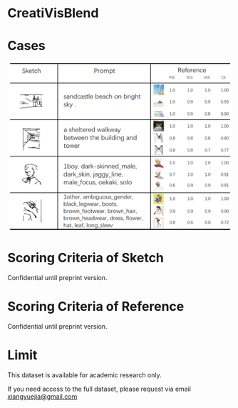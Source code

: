 # CreatiVisBlend

# Cases

![Caese](https://github.com/NLP1502/CreatiVisBlend/blob/main/pic/cases.png)

# Scoring Criteria of Sketch

Confidential until preprint version.

# Scoring Criteria of Reference

Confidential until preprint version.

# Limit

This dataset is available for academic research only. 

If you need access to the full dataset, please request via email xiangyuejia@gmail.com

